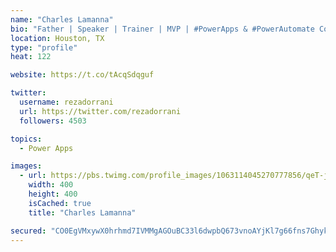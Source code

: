 ```yaml
---
name: "Charles Lamanna"
bio: "Father | Speaker | Trainer | MVP | #PowerApps & #PowerAutomate Community Super User | YouTuber Right-pointing triangle http://youtube.com/c/rezadorrani | Learn - Share - Clockwise rightwards and leftwards open circle arrows"
location: Houston, TX
type: "profile"
heat: 122

website: https://t.co/tAcqSdqguf

twitter:
  username: rezadorrani
  url: https://twitter.com/rezadorrani
  followers: 4503

topics:
  - Power Apps

images:
  - url: https://pbs.twimg.com/profile_images/1063114045270777856/qeT-jpWr_400x400.jpg
    width: 400
    height: 400
    isCached: true
    title: "Charles Lamanna"

secured: "CO0EgVMxywX0hrhmd7IVMMgAGOuBC33l6dwpbQ673vnoAYjKl7g66fns7GhykjiyvdPlKYJIBCAv2HWLGHPmVurl3XQqQ+LFAEGd9lKBJwU7qqNRpH86nJID1094H5w40tXxP7QJxyxO8XEg8SYAyW8mn7J2h5bWaAE5n+jn8N3rD+jfkdQRxjUnSI46qQwRvg6m9oCOwqIftdus/v2k6JN98SW6ulRTqeI5mZtDXyPZQKag2vtsBj6F9wAjb9uYBrBYklAQtDjfcnY3pgMU5eWffyfT5ONcYYNJ+pk41uqPWj6FNxNfGHitIS2qGGzPEkRtmyjRd83qfUnqIfVwZhkNRFKj3o6+u+8kYVtOXE6Q+VbhAtzcTN9hSeXXyOtdHULCoCEmPkyGMZTRPEo1uYElovf++KDIIsIMqWucxLE=;cA4xoK7FvRypA22kSjNuAQ=="
---
```


